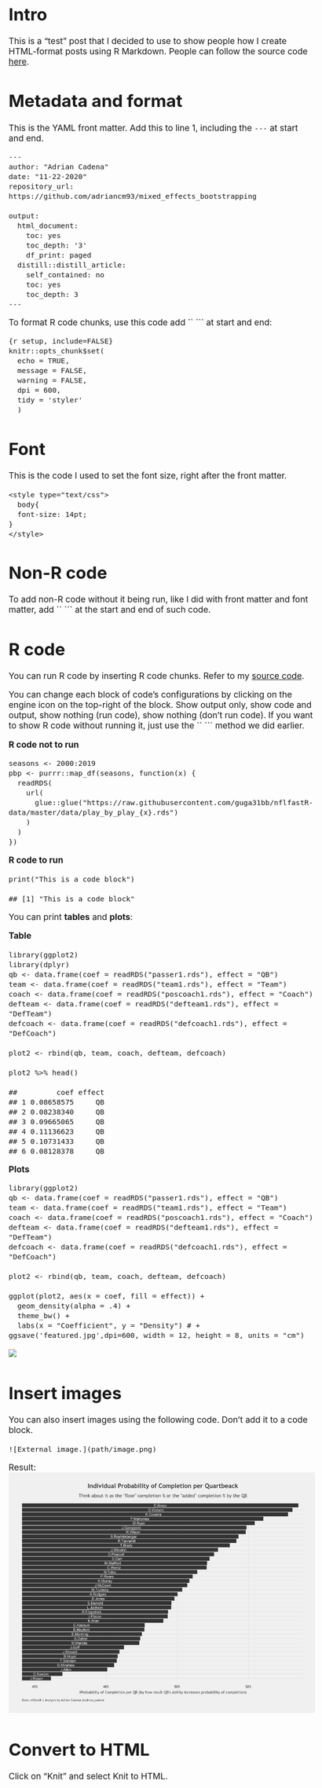 <style type="text/css">
  body{
  font-size: 13pt;
}
</style>

Intro
=====

This is a “test” post that I decided to use to show people how I create
HTML-format posts using R Markdown. People can follow the source code
[here](https://github.com/adriancm93/website/blob/master/content/post/qb/index.Rmd).

Metadata and format
===================

This is the YAML front matter. Add this to line 1, including the `---`
at start and end.

    ---
    author: "Adrian Cadena"
    date: "11-22-2020"
    repository_url: https://github.com/adriancm93/mixed_effects_bootstrapping

    output:
      html_document:
        toc: yes
        toc_depth: '3'
        df_print: paged
      distill::distill_article:
        self_contained: no
        toc: yes
        toc_depth: 3
    ---

To format R code chunks, use this code add `` \`\`\` at start and end:

    {r setup, include=FALSE}
    knitr::opts_chunk$set(
      echo = TRUE, 
      message = FALSE, 
      warning = FALSE, 
      dpi = 600, 
      tidy = 'styler'
      )

Font
====

This is the code I used to set the font size, right after the front
matter.

    <style type="text/css">
      body{
      font-size: 14pt;
    }
    </style>

Non-R code
==========

To add non-R code without it being run, like I did with front matter and
font matter, add `` \`\`\` at the start and end of such code.

R code
======

You can run R code by inserting R code chunks. Refer to my [source
code](https://github.com/adriancm93/website/blob/master/content/post/qb/index.Rmd).

You can change each block of code’s configurations by clicking on the
engine icon on the top-right of the block. Show output only, show code
and output, show nothing (run code), show nothing (don’t run code). If
you want to show R code without running it, just use the `` \`\`\`
method we did earlier.

**R code not to run**

    seasons <- 2000:2019
    pbp <- purrr::map_df(seasons, function(x) {
      readRDS(
        url(
          glue::glue("https://raw.githubusercontent.com/guga31bb/nflfastR-data/master/data/play_by_play_{x}.rds")
        )
      )
    })

**R code to run**

    print("This is a code block")

    ## [1] "This is a code block"

You can print **tables** and **plots**:

**Table**

    library(ggplot2)
    library(dplyr)
    qb <- data.frame(coef = readRDS("passer1.rds"), effect = "QB")
    team <- data.frame(coef = readRDS("team1.rds"), effect = "Team")
    coach <- data.frame(coef = readRDS("poscoach1.rds"), effect = "Coach")
    defteam <- data.frame(coef = readRDS("defteam1.rds"), effect = "DefTeam")
    defcoach <- data.frame(coef = readRDS("defcoach1.rds"), effect = "DefCoach")

    plot2 <- rbind(qb, team, coach, defteam, defcoach)

    plot2 %>% head()

    ##         coef effect
    ## 1 0.08658575     QB
    ## 2 0.08238340     QB
    ## 3 0.09665065     QB
    ## 4 0.11136623     QB
    ## 5 0.10731433     QB
    ## 6 0.08128378     QB

**Plots**

    library(ggplot2)
    qb <- data.frame(coef = readRDS("passer1.rds"), effect = "QB")
    team <- data.frame(coef = readRDS("team1.rds"), effect = "Team")
    coach <- data.frame(coef = readRDS("poscoach1.rds"), effect = "Coach")
    defteam <- data.frame(coef = readRDS("defteam1.rds"), effect = "DefTeam")
    defcoach <- data.frame(coef = readRDS("defcoach1.rds"), effect = "DefCoach")

    plot2 <- rbind(qb, team, coach, defteam, defcoach)

    ggplot(plot2, aes(x = coef, fill = effect)) +
      geom_density(alpha = .4) +
      theme_bw() +
      labs(x = "Coefficient", y = "Density") # + ggsave('featured.jpg',dpi=600, width = 12, height = 8, units = "cm")

![](index_files/figure-markdown_strict/unnamed-chunk-3-1.png)

Insert images
=============

You can also insert images using the following code. Don’t add it to a
code block.

    ![External image.](path/image.png)

Result: ![External image.](pic.png)

Convert to HTML
===============

Click on “Knit” and select Knit to HTML.
